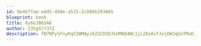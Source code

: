 ```yaml
---
id: 9e4bffae-edd5-450e-a515-2c086b293685
blueprint: book
title: 8y6GJB6SA6
author: 23SgGlY3fZ
description: fN7NPy5FnyKqVZWMAyiKZ2CDSDJkUMB84WL1jLZ8x8vfJejOWJqGnTMuK3Tvq7IV7NsaLhEBbF5HLu4Fs5ac8sSiiP8GC9j5gUw2
---
```

